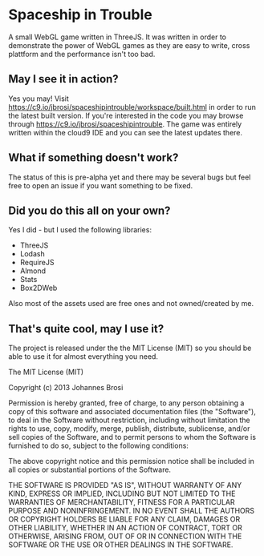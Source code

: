 # Spaceship in Trouble

A small WebGL game written in ThreeJS. It was written in order to demonstrate
the power of WebGL games as they are easy to write, cross plattform and the
performance isn't too bad.

## May I see it in action?

Yes you may! Visit https://c9.io/jbrosi/spaceshipintrouble/workspace/built.html in order to
run the latest built version. If you're interested in the code you may browse
through https://c9.io/jbrosi/spaceshipintrouble. The game was entirely written
within the cloud9 IDE and you can see the latest updates there.

## What if something doesn't work?

The status of this is pre-alpha yet and there may be several bugs but feel free
to open an issue if you want something to be fixed.

## Did you do this all on your own?

Yes I did - but I used the following libraries:

- ThreeJS
- Lodash
- RequireJS
- Almond
- Stats
- Box2DWeb


Also most of the assets used are free ones and not owned/created by me.


## That's quite cool, may I use it?

The project is released under the the MIT License (MIT) so you should be able
to use it for almost everything you need. 


The MIT License (MIT)

Copyright (c) 2013 Johannes Brosi

Permission is hereby granted, free of charge, to any person obtaining a copy
of this software and associated documentation files (the "Software"), to deal
in the Software without restriction, including without limitation the rights
to use, copy, modify, merge, publish, distribute, sublicense, and/or sell
copies of the Software, and to permit persons to whom the Software is
furnished to do so, subject to the following conditions:

The above copyright notice and this permission notice shall be included in
all copies or substantial portions of the Software.

THE SOFTWARE IS PROVIDED "AS IS", WITHOUT WARRANTY OF ANY KIND, EXPRESS OR
IMPLIED, INCLUDING BUT NOT LIMITED TO THE WARRANTIES OF MERCHANTABILITY,
FITNESS FOR A PARTICULAR PURPOSE AND NONINFRINGEMENT. IN NO EVENT SHALL THE
AUTHORS OR COPYRIGHT HOLDERS BE LIABLE FOR ANY CLAIM, DAMAGES OR OTHER
LIABILITY, WHETHER IN AN ACTION OF CONTRACT, TORT OR OTHERWISE, ARISING FROM,
OUT OF OR IN CONNECTION WITH THE SOFTWARE OR THE USE OR OTHER DEALINGS IN
THE SOFTWARE.